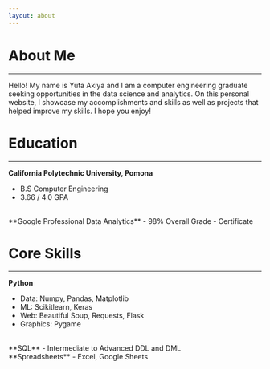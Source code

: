 ```yaml
---
layout: about 
---
```


# About Me
---
Hello! My name is Yuta Akiya and I am a computer engineering graduate seeking opportunities in the data science and analytics. 
On this personal website, I showcase my accomplishments and skills as well as projects that helped improve my skills. I hope you enjoy!


# Education
---
**California Polytechnic University, Pomona**
- B.S Computer Engineering
- 3.66 / 4.0 GPA
<br>
**Google Professional Data Analytics**
- 98% Overall Grade
- Certificate


# Core Skills  
---
**Python**
- Data: Numpy, Pandas, Matplotlib
- ML: Scikitlearn, Keras
- Web: Beautiful Soup, Requests, Flask
- Graphics: Pygame
<br>
**SQL**  
- Intermediate to Advanced DDL and DML
<br>
**Spreadsheets**
- Excel, Google Sheets
